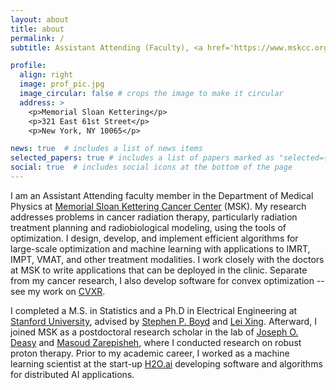 ```yaml
---
layout: about
title: about
permalink: /
subtitle: Assistant Attending (Faculty), <a href='https://www.mskcc.org'>Memorial Sloan Kettering</a>.

profile:
  align: right
  image: prof_pic.jpg
  image_circular: false # crops the image to make it circular
  address: >
    <p>Memorial Sloan Kettering</p>
    <p>321 East 61st Street</p>
    <p>New York, NY 10065</p>

news: true  # includes a list of news items
selected_papers: true # includes a list of papers marked as "selected={true}"
social: true  # includes social icons at the bottom of the page
---
```


I am an Assistant Attending faculty member in the Department of Medical Physics at [Memorial Sloan Kettering Cancer Center](https://www.mskcc.org) (MSK). My research addresses problems in cancer radiation therapy, particularly radiation treatment planning and radiobiological modeling, using the tools of optimization. I design, develop, and implement efficient algorithms for large-scale optimization and machine learning with applications to IMRT, IMPT, VMAT, and other treatment modalities. I work closely with the doctors at MSK to write applications that can be deployed in the clinic. Separate from my cancer research, I also develop software for convex optimization -- see my work on [CVXR](https://cvxr.rbind.io).

I completed a M.S. in Statistics and a Ph.D in Electrical Engineering at [Stanford University](https://www.stanford.edu), advised by [Stephen P. Boyd](https://web.stanford.edu/~boyd) and [Lei Xing](https://med.stanford.edu/xinglab.html). Afterward, I joined MSK as a postdoctoral research scholar in the lab of [Joseph O. Deasy](https://www.mskcc.org/research-areas/labs/joseph-deasy) and [Masoud Zarepisheh](https://www.mskcc.org/profile/masoud-zarepisheh), where I conducted research on robust proton therapy. Prior to my academic career, I worked as a machine learning scientist at the start-up [H2O.ai](https://h2o.ai) developing software and algorithms for distributed AI applications.

<!---
Write your biography here. Tell the world about yourself. Link to your favorite [subreddit](http://reddit.com). You can put a picture in, too. The code is already in, just name your picture `prof_pic.jpg` and put it in the `img/` folder.

Put your address / P.O. box / other info right below your picture. You can also disable any these elements by editing `profile` property of the YAML header of your `_pages/about.md`. Edit `_bibliography/papers.bib` and Jekyll will render your [publications page](/al-folio/publications/) automatically.

Link to your social media connections, too. This theme is set up to use [Font Awesome icons](http://fortawesome.github.io/Font-Awesome/) and [Academicons](https://jpswalsh.github.io/academicons/), like the ones below. Add your Facebook, Twitter, LinkedIn, Google Scholar, or just disable all of them.
-->